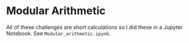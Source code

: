 # Modular Arithmetic

All of these challenges are short calculations so I did these in a Jupyter Notebook. See `Modular_arithmetic.ipynb`.
